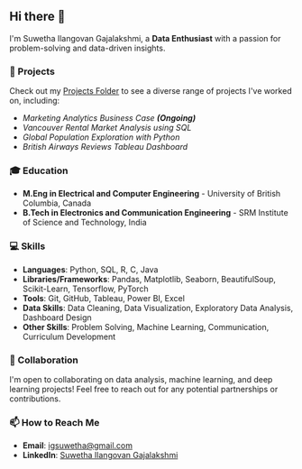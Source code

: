 ## Hi there 👋

I'm Suwetha Ilangovan Gajalakshmi, a **Data Enthusiast** with a passion for problem-solving and data-driven insights.

### 📂 Projects   
Check out my [Projects Folder](https://github.com/Suwethaig/Projects.git) to see a diverse range of projects I've worked on, including:  
- *Marketing Analytics Business Case **(Ongoing)***
- *Vancouver Rental Market Analysis using SQL*
- *Global Population Exploration with Python*
- *British Airways Reviews Tableau Dashboard*

### 🎓 Education  
- **M.Eng in Electrical and Computer Engineering** - University of British Columbia, Canada  
- **B.Tech in Electronics and Communication Engineering** - SRM Institute of Science and Technology, India  

### 💻 Skills  
- **Languages**: Python, SQL, R, C, Java
- **Libraries/Frameworks**: Pandas, Matplotlib, Seaborn, BeautifulSoup, Scikit-Learn, Tensorflow, PyTorch
- **Tools**: Git, GitHub, Tableau, Power BI, Excel  
- **Data Skills**: Data Cleaning, Data Visualization, Exploratory Data Analysis, Dashboard Design  
- **Other Skills**: Problem Solving, Machine Learning, Communication, Curriculum Development

### 🔭 Collaboration  
I'm open to collaborating on data analysis, machine learning, and deep learning projects! Feel free to reach out for any potential partnerships or contributions.

### 📫 How to Reach Me  
- **Email**: [igsuwetha@gmail.com](mailto:igsuwetha@gmail.com)  
- **LinkedIn**: [Suwetha Ilangovan Gajalakshmi](https://www.linkedin.com/in/suwetha-ig/)
